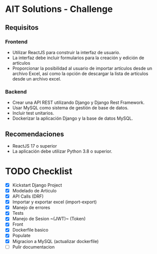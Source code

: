 # AIT Solutions - Challenge

## Requisitos
### Frontend
- Utilizar ReactJS para construir la interfaz de usuario.
- La interfaz debe incluir formularios para la creación y edición de artículos
- Proporcionar la posibilidad al usuario de importar artículos desde un archivo Excel, así como la opción de descargar la lista de artículos desde un archivo excel.
### Backend
- Crear una API REST utilizando Django y Django Rest Framework.
- Usar MySQL como sistema de gestión de base de datos.
- Incluir test unitarios.
- Dockerizar la aplicación Django y la base de datos MySQL.


## Recomendaciones
- ReactJS 17 o superior
- La aplicación debe utilizar Python 3.8 o superior.

# TODO Checklist
- [X] Kickstart Django Project
- [X] Modelado de Articulo
- [X] API Calls (DRF)
- [X] Importar y exportar excel (import-export)
- [X] Manejo de errores
- [X] Tests
- [X] Manejo de Sesion ~(JWT)~ (Token)
- [X] Front
- [X] Dockerfile basico
- [X] Populate
- [X] Migracion a MySQL (actualizar dockerfile)
- [ ] Pulir documentacion
